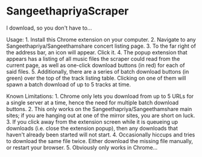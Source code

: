 SangeethapriyaScraper
=====================

I download, so you don't have to...


Usage:
    1. Install this Chrome extension on your computer.
    2. Navigate to any Sangeethapriya/Sangeethamshare concert listing page.
    3. To the far right of the address bar, an icon will appear. Click it.
    4. The popup extension that appears has a listing of all music files the 
       scraper could read from the current page, as well as one-click download 
       buttons (in red) for each of said files.
    5. Additionally, there are a series of batch download buttons (in green)
       over the top of the track listing table. Clicking on one of them will
       spawn a batch download of up to 5 tracks at time.

Known Limitations:
    1. Chrome only lets you download from up to 5 URLs for a single server
       at a time, hence the need for multiple batch download buttons.
    2. This only works on the Sangeethapriya/Sangeethamshare main sites; if you
       are hanging out at one of the mirror sites, you are short on luck.
    3. If you click away from the extension screen while it is queueing up 
       downloads (i.e. close the extension popup), then any downloads that 
       haven't already been started will not start.
    4. Occasionally hiccups and tries to download the same file twice. Either
       download the missing file manually, or restart your browser.
    5. Obviously only works in Chrome...